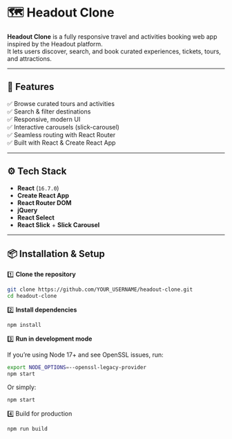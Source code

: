 # 🗺️ Headout Clone

**Headout Clone** is a fully responsive travel and activities booking web app inspired by the Headout platform.  
It lets users discover, search, and book curated experiences, tickets, tours, and attractions.

---

## 🚀 **Features**

✅ Browse curated tours and activities  
✅ Search & filter destinations  
✅ Responsive, modern UI  
✅ Interactive carousels (slick-carousel)  
✅ Seamless routing with React Router  
✅ Built with React & Create React App

---

## ⚙️ **Tech Stack**

- **React** (`16.7.0`)
- **Create React App**
- **React Router DOM**
- **jQuery**
- **React Select**
- **React Slick** + **Slick Carousel**

---

## 📦 **Installation & Setup**

1️⃣ **Clone the repository**

```bash
git clone https://github.com/YOUR_USERNAME/headout-clone.git
cd headout-clone
```

2️⃣ **Install dependencies**

```bash
npm install
```

3️⃣ **Run in development mode**

If you’re using Node 17+ and see OpenSSL issues, run:

```bash
export NODE_OPTIONS=--openssl-legacy-provider
npm start
```

Or simply:

```bash
npm start
```

4️⃣ Build for production

```bash
npm run build
```